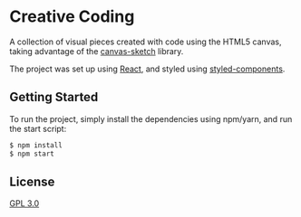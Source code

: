 # Creative Coding

A collection of visual pieces created with code using the HTML5 canvas, taking advantage of the [canvas-sketch](https://github.com/mattdesl/canvas-sketch) library. 

The project was set up using [React](https://create-react-app.dev), and styled using [styled-components](https://styled-components.com). 


## Getting Started

To run the project, simply install the dependencies using npm/yarn, and run the start script:

```sh
$ npm install
$ npm start
```

## License
[GPL 3.0](https://choosealicense.com/licenses/gpl-3.0/)



